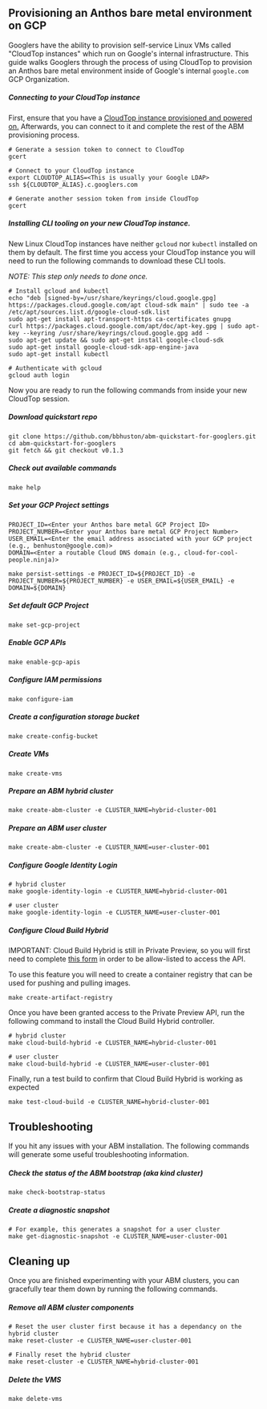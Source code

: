 ## Provisioning an Anthos bare metal environment on GCP

Googlers have the ability to provision self-service Linux VMs called "CloudTop instances" which run on Google's internal infrastructure.  This guide walks Googlers through the process of using CloudTop to provision an Anthos bare metal environment inside of Google's internal `google.com` GCP Organization.  

##### Connecting to your CloudTop instance

First, ensure that you have a [CloudTop instance provisioned and powered on.](https://support.google.com/techstop/answer/2662330?hl=en&ref_topic=2683844)  Afterwards, you can connect to it and complete the rest of the ABM provisioning process.

```
# Generate a session token to connect to CloudTop
gcert

# Connect to your CloudTop instance
export CLOUDTOP_ALIAS=<This is usually your Google LDAP>
ssh ${CLOUDTOP_ALIAS}.c.googlers.com

# Generate another session token from inside CloudTop
gcert
```

##### Installing CLI tooling on your new CloudTop instance.

New Linux CloudTop instances have neither `gcloud` nor `kubectl` installed on them by default.  The first time you access your CloudTop instance you will need to run the following commands to download these CLI tools.

*NOTE: This step only needs to done once.*

```
# Install gcloud and kubectl
echo "deb [signed-by=/usr/share/keyrings/cloud.google.gpg] https://packages.cloud.google.com/apt cloud-sdk main" | sudo tee -a /etc/apt/sources.list.d/google-cloud-sdk.list
sudo apt-get install apt-transport-https ca-certificates gnupg
curl https://packages.cloud.google.com/apt/doc/apt-key.gpg | sudo apt-key --keyring /usr/share/keyrings/cloud.google.gpg add -
sudo apt-get update && sudo apt-get install google-cloud-sdk
sudo apt-get install google-cloud-sdk-app-engine-java
sudo apt-get install kubectl

# Authenticate with gcloud
gcloud auth login
```

Now you are ready to run the following commands from inside your new CloudTop session.

##### Download quickstart repo
```
git clone https://github.com/bbhuston/abm-quickstart-for-googlers.git
cd abm-quickstart-for-googlers
git fetch && git checkout v0.1.3
```

##### Check out available commands 
```
make help
```

##### Set your GCP Project settings
```
PROJECT_ID=<Enter your Anthos bare metal GCP Project ID>
PROJECT_NUMBER=<Enter your Anthos bare metal GCP Project Number>
USER_EMAIL=<Enter the email address associated with your GCP project (e.g., benhuston@google.com)>
DOMAIN=<Enter a routable Cloud DNS domain (e.g., cloud-for-cool-people.ninja)>

make persist-settings -e PROJECT_ID=${PROJECT_ID} -e PROJECT_NUMBER=${PROJECT_NUMBER} -e USER_EMAIL=${USER_EMAIL} -e DOMAIN=${DOMAIN}
```

##### Set default GCP Project
```
make set-gcp-project
```

##### Enable GCP APIs
```
make enable-gcp-apis
```

##### Configure IAM permissions
```
make configure-iam
```

##### Create a configuration storage bucket
```
make create-config-bucket
```

##### Create VMs
```
make create-vms
```

##### Prepare an ABM hybrid cluster
```
make create-abm-cluster -e CLUSTER_NAME=hybrid-cluster-001
```

##### Prepare an ABM user cluster
```
make create-abm-cluster -e CLUSTER_NAME=user-cluster-001
```

##### Configure Google Identity Login
```
# hybrid cluster
make google-identity-login -e CLUSTER_NAME=hybrid-cluster-001

# user cluster
make google-identity-login -e CLUSTER_NAME=user-cluster-001
```

##### Configure Cloud Build Hybrid

IMPORTANT:  Cloud Build Hybrid is still in Private Preview, so you will first need to complete [this form](https://docs.google.com/forms/d/e/1FAIpQLSeLji5duBK2TDuWErlL-tjvbnyRVgVmmE6rLU4WuqcSax4KdA/viewform) in order to be allow-listed to access the API.

To use this feature you will need to create a container registry that can be used for pushing and pulling images.
```
make create-artifact-registry 
```

Once you have been granted access to the Private Preview API, run the following command to install the Cloud Build Hybrid controller.
```
# hybrid cluster
make cloud-build-hybrid -e CLUSTER_NAME=hybrid-cluster-001

# user cluster
make cloud-build-hybrid -e CLUSTER_NAME=user-cluster-001
```

Finally, run a test build to confirm that Cloud Build Hybrid is working as expected
```
make test-cloud-build -e CLUSTER_NAME=hybrid-cluster-001
```

## Troubleshooting

If you hit any issues with your ABM installation.  The following commands will generate some useful troubleshooting information.

##### Check the status of the ABM bootstrap (aka kind cluster)
```
make check-bootstrap-status
```

##### Create a diagnostic snapshot
```
# For example, this generates a snapshot for a user cluster
make get-diagnostic-snapshot -e CLUSTER_NAME=user-cluster-001
```

## Cleaning up

Once you are finished experimenting with your ABM clusters, you can gracefully tear them down by running the following commands.

##### Remove all ABM cluster components
```
# Reset the user cluster first because it has a dependancy on the hybrid cluster
make reset-cluster -e CLUSTER_NAME=user-cluster-001

# Finally reset the hybrid cluster
make reset-cluster -e CLUSTER_NAME=hybrid-cluster-001
```

##### Delete the VMS
```
make delete-vms
```